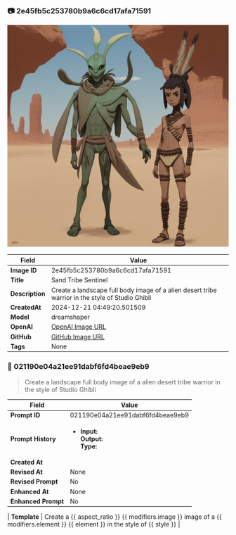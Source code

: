 

### 📷 2e45fb5c253780b9a6c6cd17afa71591 


![data.id](./2e45fb5c253780b9a6c6cd17afa71591.jpg)


| Field          | Value                                                                                                                     |
|----------------|---------------------------------------------------------------------------------------------------------------------------|
| **Image ID**             | 2e45fb5c253780b9a6c6cd17afa71591                                                                                                             |
| **Title**           | Sand Tribe Sentinel                                                                                                       |
| **Description**           | Create a landscape full body image of a alien desert tribe warrior in the style of Studio Ghibli                                                                                                       |
| **CreatedAt**        | 2024-12-21 04:49:20.501509                                                                                                        |
| **Model**        | dreamshaper                                                                                                        |
| **OpenAI**         | [OpenAI Image URL](http://192.168.1.85:8081/generated-images/b643697974367.png)                                                                                |
| **GitHub**         | [GitHub Image URL](https://raw.githubusercontent.com/Caneta-Silva/GODZ/refs/heads/main/images/2e45fb5c253780b9a6c6cd17afa71591/2e45fb5c253780b9a6c6cd17afa71591.jpg)                                                                                |
| **Tags**       | None                                                                                                                   |

### 📜 021190e04a21ee91dabf6fd4beae9eb9

> Create a landscape full body image of a alien desert tribe warrior in the style of Studio Ghibli

| Field          | Value                                                                                                                                                                      |
|----------------|----------------------------------------------------------------------------------------------------------------------------------------------------------------------------|
| **Prompt ID**  | 021190e04a21ee91dabf6fd4beae9eb9                                                                                                                                                            |
| **Prompt History** | <ul><li>**Input:**  <br> **Output:**  <br> **Type:** </li></ul> |
| **Created At** |                                                                                                                                                    |
| **Revised At** | None                                                                                                                                                   |
| **Revised Prompt** | No                                                                                                                                                                      |
| **Enhanced At** | None                                                                                                                                                  |
| **Enhanced Prompt** | No                                                                                                                                                                    |

| **Template**   | Create a {{ aspect_ratio }} {{ modifiers.image }} image of a {{ modifiers.element }} {{ element }} in the style of {{ style }}                                                                                                                                           |


